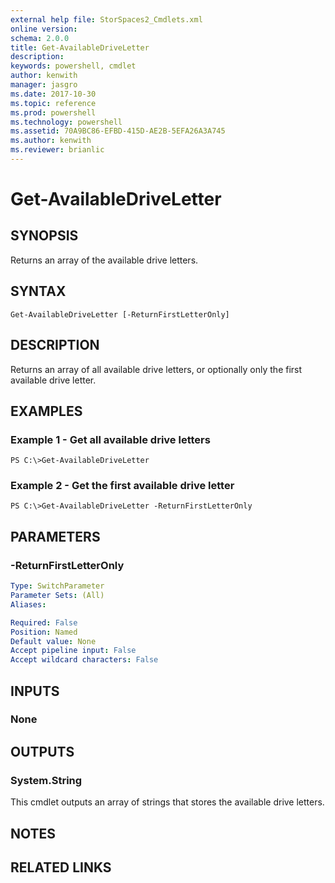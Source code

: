 ```yaml
---
external help file: StorSpaces2_Cmdlets.xml
online version: 
schema: 2.0.0
title: Get-AvailableDriveLetter
description: 
keywords: powershell, cmdlet
author: kenwith
manager: jasgro
ms.date: 2017-10-30
ms.topic: reference
ms.prod: powershell
ms.technology: powershell
ms.assetid: 70A9BC86-EFBD-415D-AE2B-5EFA26A3A745
ms.author: kenwith
ms.reviewer: brianlic
---
```


# Get-AvailableDriveLetter

## SYNOPSIS
Returns an array of the available drive letters.

## SYNTAX

```
Get-AvailableDriveLetter [-ReturnFirstLetterOnly]
```

## DESCRIPTION
Returns an array of all available drive letters, or optionally only the first available drive letter.

## EXAMPLES

### Example 1 - Get all available drive letters
```
PS C:\>Get-AvailableDriveLetter
```

### Example 2 - Get the first available drive letter
```
PS C:\>Get-AvailableDriveLetter -ReturnFirstLetterOnly
```

## PARAMETERS

### -ReturnFirstLetterOnly
```yaml
Type: SwitchParameter
Parameter Sets: (All)
Aliases: 

Required: False
Position: Named
Default value: None
Accept pipeline input: False
Accept wildcard characters: False
```

## INPUTS

### None

## OUTPUTS

### System.String
This cmdlet outputs an array of strings that stores the available drive letters.

## NOTES

## RELATED LINKS

